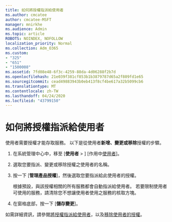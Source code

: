 ```yaml
---
title: 如何將授權指派給使用者
ms.author: cmcatee
author: cmcatee-MSFT
manager: mnirkhe
ms.audience: Admin
ms.topic: article
ROBOTS: NOINDEX, NOFOLLOW
localization_priority: Normal
ms.collection: Adm_O365
ms.custom:
- "325"
- "651"
- "1500008"
ms.assetid: 7fd08e48-6f3c-4259-88da-4d06288f2b7d
ms.openlocfilehash: 21e039f381cf853b1b3879787d65a2f809fd1e65
ms.sourcegitcommit: cead49883943b0eb413f8cf4be617a32b5099cb6
ms.translationtype: MT
ms.contentlocale: zh-TW
ms.lasthandoff: 04/24/2020
ms.locfileid: "43799150"
---
```

# <a name="how-to-assign-a-license-to-a-user"></a>如何將授權指派給使用者

使用者需要授權才能存取服務。 以下是從使用者**新增、變更或移除**授權的步驟。
  
1. 在系統管理中心中，移至 [**使用者** \> ] [作用中[使用者](https://go.microsoft.com/fwlink/p/?linkid=834822)]。

2. 選取您要指派、變更或移除授權之使用者的名稱。

3. 按一下 [**管理產品授權**]，然後選取您要指派給此使用者的授權。

    根據預設，與該授權相關的所有服務都會自動指派給使用者。 若要限制使用者可使用的服務，請清除您不想讓使用者使用之服務的核取方塊。

4. 在窗格底部，按一下 [**儲存變更**]。

如需詳細資訊，請參閱[將授權指派給使用者](https://docs.microsoft.com/office365/admin/subscriptions-and-billing/assign-licenses-to-users)，以及[移除使用者的授權](https://docs.microsoft.com/office365/admin/subscriptions-and-billing/remove-licenses-from-users)。